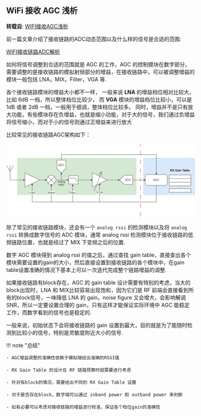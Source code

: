 ## WiFi 接收 AGC 浅析

**转载自**: [WIFI接收AGC浅析](https://mp.weixin.qq.com/s/l2M3d2CdTxaMKk1MN7d4tQ)

前一篇文章介绍了接收链路的ADC动态范围以及什么样的信号是合适的范围:

[WIFI接收链路ADC解析](https://mp.weixin.qq.com/s/xJkzcR076PPkDLoZ0ElC1A)

如何将信号调整到合适的范围就是 AGC 的工作，AGC 的控制模块在数字部分，需要调整的是接收链路的模拟射频部分的增益，在接收链路中，可以被调整增益的模块一般包括 LNA，MIX，Filter，VGA 等.

各个接收链路模块的增益大小都不一样，
一般来说 **LNA** 的增益档位相对比较大，比如 6dB 一档，所以整体档位比较少，
而 **VGA** 模块的增益档位比较小，可以是 1dB 或者 2dB 一档，一般用于细调，整体档位比较多。
同时，增益并不是只有放大功能，有些模块存在负增益，也就是缩小功能，对于大的信号，我们通过负增益将信号缩小，而对于小的信号则通过正增益来进行放大

比较常见的接收链路AGC架构如下：

![wifi_rx_agc_figure.png](images/wifi_rx_agc_figure.png)

除了常见的接收链路模块，还会有一个 `analog rssi` 的检测模块以及将 `analog rssi` 转换成数字信号的 ADC 模块，通常 analog rssi 检测模块位于接收链路的低频链路位置，也就是经过了 MIX 下变频之后的位置.

数字 AGC 模块得到 analog rssi 的值之后，通过查找 gain table，直接查出各个模块需要设置的gain的大小，然后直接设置到接收链路的各个模块中，在gain table设置准确的情况下基本上可以一次迭代完成整个链路增益的调整.

如果接收链路有block存在，AGC 的 gain table 设计需要有特别的考虑，当大的block出现时，LNA 和  MIX比较容易出现饱和，因为它们是 RF 前端会直接看到所有的block信号，一味降低 LNA 的 gain，noise figure 又会增大，会影响解调 SNR，所以一定要设置合理的 gain，只有这样才能保证实际环境中 AGC 能稳定工作，而数字看到的信号也是稳定的.

一般来说，初始状态下会将接收链路的 gain 设置到最大，目的就是为了能随时检测到比较小的信号，特别是灵敏度附近大小的信号.

!!! note "总结"

    - AGC增益调整的准确性依赖于模拟端给出准确的RSSI值

    - RX Gain Table 的设计在 RF 链路预算时就需要进行考虑

    - 针对有block的情况，需要给出不同的 RX Gain Table 设置

    - 对于是否存在block，数字端可以通过 inband power 和 outband power 来判断

    - 如有必要可以考虑对接收链路的增益进行校准，保证各个档位gain的准确性